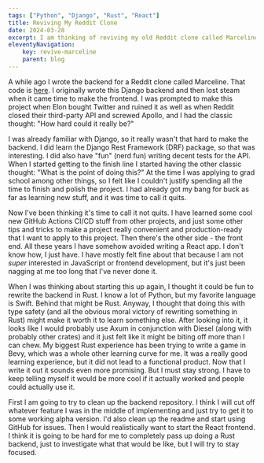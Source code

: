 ```yaml
---
tags: ["Python", "Django", "Rust", "React"]
title: Reviving My Reddit Clone
date: 2024-03-28
excerpt: I am thinking of reviving my old Reddit clone called Marceline. This would involve actually writing the React frontend this time, and refreshing the Django backend (while trying to stay focused and not rewrite it in Rust).
eleventyNavigation:
    key: revive-marceline
    parent: blog
---
```


A while ago I wrote the backend for a Reddit clone called Marceline. That code is [here](https://github.com/Marceline-Live/Marceline-API). I originally wrote this Django backend and then lost steam when it came time to make the frontend. I was prompted to make this project when Elon bought Twitter and ruined it as well as when Reddit closed their third-party API and screwed Apollo, and I had the classic thought: "How hard could it really be?"

I was already familiar with Django, so it really wasn't that hard to make the backend. I did learn the Django Rest Framework (DRF) package, so that was interesting. I did also have "fun" (nerd fun) writing decent tests for the API. When I started getting to the finish line I started having the other classic thought: "What is the point of doing this?" At the time I was applying to grad school among other things, so I felt like I couldn't justify spending all the time to finish and polish the project. I had already got my bang for buck as far as learning new stuff, and it was time to call it quits. 

Now I've been thinking it's time to call it not quits. I have learned some cool new GitHub Actions CI/CD stuff from other projects, and just some other tips and tricks to make a project really convenient and production-ready that I want to apply to this project. Then there's the other side - the front end. All these years I have somehow avoided writing a React app. I don't know how, I just have. I have mostly felt fine about that because I am not *super* interested in JavaScript or frontend development, but it's just been nagging at me too long that I've never done it. 

When I was thinking about starting this up again, I thought it could be fun to rewrite the backend in Rust. I know a lot of Python, but my favorite language is Swift. Behind that might be Rust. Anyway, I thought that doing this with type safety (and all the obvious moral victory of rewriting something in Rust) might make it worth it to learn something else. After looking into it, it looks like I would probably use Axum in conjunction with Diesel (along with probably other crates) and it just felt like it might be biting off more than I can chew. My biggest Rust experience has been trying to write a game in Bevy, which was a whole other learning curve for me. It was a really good learning experience, but it did not lead to a functional product. Now that I write it out it sounds even more promising. But I must stay strong. I have to keep telling myself it would be more cool if it actually worked and people could actually use it. 

First I am going to try to clean up the backend repository. I think I will cut off whatever feature I was in the middle of implementing and just try to get it to some working alpha version. I'd also clean up the readme and start using GitHub for issues. Then I would realistically want to start the React frontend. I think it is going to be hard for me to completely pass up doing a Rust backend, just to investigate what that would be like, but I will try to stay focused. 
